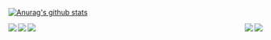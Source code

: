[![Anurag's github stats](https://github-readme-stats.vercel.app/api?username=Weltolk&show_icons=true&theme=github_dark&include_all_commits=true)](https://github.com/Weltolk)
<div>
<a href="https://github.com/Weltolk/Tool">
  <img align="left" src="https://github-readme-stats.vercel.app/api/pin/?username=Weltolk&repo=Tool&show_owner=true&theme=github_dark" />
</a>

<a href="https://github.com/Weltolk/R3nzSkin_tool">
  <img align="right" src="https://github-readme-stats.vercel.app/api/pin/?username=Weltolk&repo=R3nzSkin_tool&show_owner=true&theme=github_dark" />
</a>
</div>
<div>
<a href="https://github.com/Weltolk/weltolk_backup_qq">
  <img align="left" src="https://github-readme-stats.vercel.app/api/pin/?username=Weltolk&repo=weltolk_backup_qq&show_owner=true&theme=github_dark" />
</a>

<a href="https://github.com/Weltolk/weltolk_sign_qq">
  <img align="right" src="https://github-readme-stats.vercel.app/api/pin/?username=Weltolk&repo=weltolk_sign_qq&show_owner=true&theme=github_dark" />
</a>
</div>
<div>
<a href="https://github.com/Weltolk">
  <img align="left" src="https://github-readme-stats.vercel.app/api/top-langs/?username=Weltolk&theme=github_dark&layout=compact" />
</a>
</div>
<!--
**Weltolk/Weltolk** is a ✨ _special_ ✨ repository because its `README.md` (this file) appears on your GitHub profile.

Here are some ideas to get you started:

- 🔭 I’m currently working on ...
- 🌱 I’m currently learning ...
- 👯 I’m looking to collaborate on ...
- 🤔 I’m looking for help with ...
- 💬 Ask me about ...
- 📫 How to reach me: ...
- 😄 Pronouns: ...
- ⚡ Fun fact: ...
-->
